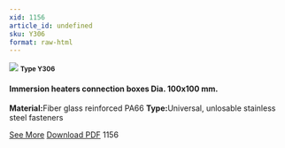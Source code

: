 ```yaml
---
xid: 1156
article_id: undefined
sku: Y306
format: raw-html
---
```

 <img src="./1156/Y306.jpg" class="card-imgs mb-2">
 <small class="text-grey mb-2"><b>Type Y306</b> </small>
 <h4>Immersion heaters connection boxes Dia. 100x100 mm.</h4>
 <p><b>Material:</b>Fiber glass reinforced PA66
 <b>Type:</b>Universal, unlosable stainless steel fasteners</p>
 <div class="btns">
 <a href="../en/immersion-heaters-type-y306.html" class="btn-red">See More</a>
 <a href="../en/pdf/2-138-139Immersion heaters connection boxes Dia100x100mm20140618.pdf " target="_blank" class="btn-red">Download PDF</a>
 <!-- <a href="http://www.ultimheat.com/cat2.html" target="_blank" class="access-link"> Access full catalogue <i class="fa fa-external-link" aria-hidden="true"></i> </a> -->
 <span class="number-btn">1156</span>
 </div>
 
